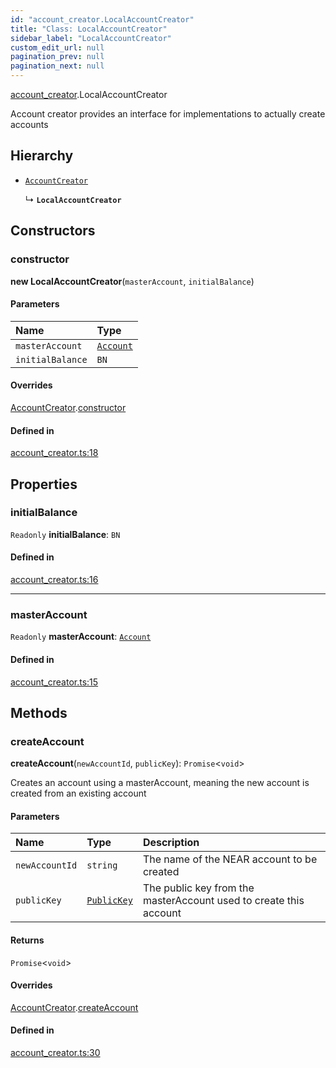 ```yaml
---
id: "account_creator.LocalAccountCreator"
title: "Class: LocalAccountCreator"
sidebar_label: "LocalAccountCreator"
custom_edit_url: null
pagination_prev: null
pagination_next: null
---
```


[account_creator](../modules/account_creator.md).LocalAccountCreator

Account creator provides an interface for implementations to actually create accounts

## Hierarchy

- [`AccountCreator`](account_creator.AccountCreator.md)

  ↳ **`LocalAccountCreator`**

## Constructors

### constructor

**new LocalAccountCreator**(`masterAccount`, `initialBalance`)

#### Parameters

| Name | Type |
| :------ | :------ |
| `masterAccount` | [`Account`](account.Account.md) |
| `initialBalance` | `BN` |

#### Overrides

[AccountCreator](account_creator.AccountCreator.md).[constructor](account_creator.AccountCreator.md#constructor)

#### Defined in

[account_creator.ts:18](https://github.com/maxhr/near--near-api-js/blob/87bf3c7e/packages/near-api-js/src/account_creator.ts#L18)

## Properties

### initialBalance

 `Readonly` **initialBalance**: `BN`

#### Defined in

[account_creator.ts:16](https://github.com/maxhr/near--near-api-js/blob/87bf3c7e/packages/near-api-js/src/account_creator.ts#L16)

___

### masterAccount

 `Readonly` **masterAccount**: [`Account`](account.Account.md)

#### Defined in

[account_creator.ts:15](https://github.com/maxhr/near--near-api-js/blob/87bf3c7e/packages/near-api-js/src/account_creator.ts#L15)

## Methods

### createAccount

**createAccount**(`newAccountId`, `publicKey`): `Promise`<`void`\>

Creates an account using a masterAccount, meaning the new account is created from an existing account

#### Parameters

| Name | Type | Description |
| :------ | :------ | :------ |
| `newAccountId` | `string` | The name of the NEAR account to be created |
| `publicKey` | [`PublicKey`](utils_key_pair.PublicKey.md) | The public key from the masterAccount used to create this account |

#### Returns

`Promise`<`void`\>

#### Overrides

[AccountCreator](account_creator.AccountCreator.md).[createAccount](account_creator.AccountCreator.md#createaccount)

#### Defined in

[account_creator.ts:30](https://github.com/maxhr/near--near-api-js/blob/87bf3c7e/packages/near-api-js/src/account_creator.ts#L30)
